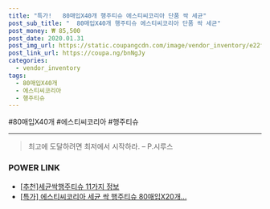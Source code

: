 ```yaml
--- 
title: "특가!   80매입X40개 행주티슈 에스티씨코리아 단품 싹 세균" 
post_sub_title: "  80매입X40개 행주티슈 에스티씨코리아 단품 싹 세균" 
post_money: ₩ 85,500 
post_date: 2020.01.31 
post_img_url: https://static.coupangcdn.com/image/vendor_inventory/e22f/059b67c35cebd663b0fd7fc4efbb7b7e390726e9541825fad1fddb72f083.jpg 
post_link_url: https://coupa.ng/bnNgJy 
categories: 
  - vendor_inventory 
tags: 
  - 80매입X40개 
  - 에스티씨코리아 
  - 행주티슈 
--- 
```

  #80매입X40개 #에스티씨코리아 #행주티슈 
<hr> 

> 최고에 도달하려면 최저에서 시작하라. – P.시루스 


### POWER LINK

* <a href="https://blog.naver.com/fasyy4321/221791447385" target="_blank">[추천]세균싹행주티슈 11가지 정보</a>
* <a href="https://blog.naver.com/santokki14/221792063245" target="_blank">[특가] 에스티씨코리아 세균 싹 행주티슈 80매입X20개...</a>
